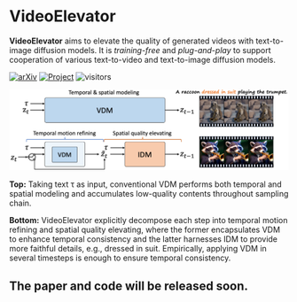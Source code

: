 # VideoElevator

**VideoElevator** aims to elevate the quality of generated videos with text-to-image diffusion models. It is *training-free* and *plug-and-play* to support cooperation of various text-to-video and text-to-image diffusion models.

[![arXiv](https://img.shields.io/badge/arXiv-2305.13077-b31b1b.svg)](https://arxiv.org/abs/xxxx)
[![Project](https://img.shields.io/badge/Project-Website-orange)](https://videoelevator.github.io/)
![visitors](https://visitor-badge.laobi.icu/badge?page_id=YBYBZhang/VideoElevator)

<p align="center">
<img src="assets/method.png" width="1080px"/> 
</p>

**Top:** Taking text τ as input, conventional VDM performs both temporal and spatial modeling and accumulates low-quality contents throughout sampling chain.

**Bottom:** VideoElevator explicitly decompose each step into temporal motion refining and spatial quality elevating, where the former encapsulates VDM to enhance temporal consistency and the latter harnesses IDM to provide more faithful details, e.g., dressed in suit. Empirically, applying VDM in several timesteps is enough to ensure temporal consistency.

## The paper and code will be released soon.
